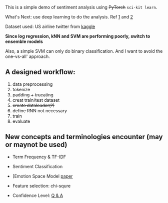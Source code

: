 This is a simple demo of sentiment analysis using ~~PyTorch~~ `sci-kit learn`.

What's Next: use deep learning to do the analysis. Ref [1](https://blog.usejournal.com/sentiment-classification-with-natural-language-processing-on-lstm-4dc0497c1f19) and [2](https://towardsdatascience.com/sentiment-analysis-using-lstm-step-by-step-50d074f09948)

Dataset used: US airline twitter from [kaggle](https://www.kaggle.com/crowdflower/twitter-airline-sentiment)

**Since log regression, kNN and SVM are performing poorly, switch to ensemble models**

Also, a simple SVM can only do binary classification. And I want to avoid the one-vs-all' approach.

## A designed workflow:

1. data preprocessing
2. tokenize
3. ~~padding + trucating~~
4. creat train/test dataset
5. ~~create dataloader(?)~~
6. ~~define RNN~~ not necessary
7. train
8. evaluate

## New concepts and terminologies encounter (may or maynot be used)

- Term Frequency & TF-IDF

- Sentiment Classification

- [Emotion Space Model [paper](https://ieeexplore.ieee.org/document/5313815)

- Feature selection: chi-squre

- Confidence Level: [Q & A](https://datascience.stackexchange.com/questions/44215/confidence-score-for-trained-sentiment-analyser-model)
